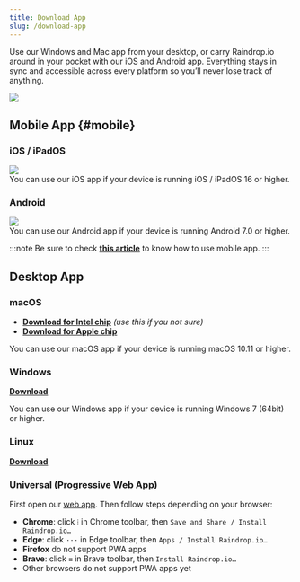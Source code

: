 ```yaml
---
title: Download App
slug: /download-app
---
```


Use our Windows and Mac app from your desktop, or carry Raindrop.io around in your pocket with our iOS and Android app.
Everything stays in sync and accessible across every platform so you’ll never lose track of anything.

![](devices.png)

## Mobile App {#mobile}

### iOS / iPadOS
[![](ios.svg)](https://raindrop.io/r/app/ios)  
You can use our iOS app if your device is running iOS / iPadOS 16 or higher.

### Android
[![](android.svg)](https://raindrop.io/r/app/android)  
You can use our Android app if your device is running Android 7.0 or higher.

:::note
Be sure to check [**this article**](../../using/mobile-app/index.md) to know how to use mobile app.
:::

## Desktop App
### macOS
- [**Download for Intel chip**](https://raindrop.io/r/app/macos) *(use this if you not sure)*
- [**Download for Apple chip**](https://raindrop.io/r/app/macos-arm)

You can use our macOS app if your device is running macOS 10.11 or higher.

### Windows
[**Download**](https://raindrop.io/r/app/windows)

You can use our Windows app if your device is running Windows 7 (64bit) or higher.

### Linux
[**Download**](https://raindrop.io/r/app/linux)

### Universal (Progressive Web App)
First open our [web app](https://app.raindrop.io). Then follow steps depending on your browser:
- **Chrome**: click `⁞` in Chrome toolbar, then `Save and Share / Install Raindrop.io…`
- **Edge**: click `···` in Edge toolbar, then `Apps / Install Raindrop.io…`
- **Firefox** do not support PWA apps
- **Brave**: click `≡` in Brave toolbar, then `Install Raindrop.io…`
- Other browsers do not support PWA apps yet
